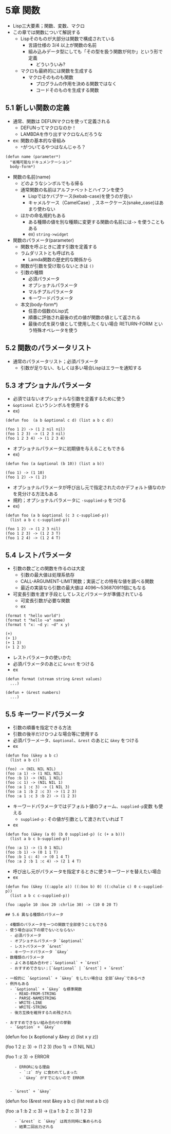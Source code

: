 # 5章 関数

- Lisp三大要素；関数、変数、マクロ
- この章では関数について解説する
  - Lispそのものが大部分は関数で構成されている
    - 言語仕様の 3/4 以上が関数の名前
    - 組み込みデータ型にしても「その型を扱う関数が何か」という形で定義
      - どういういみ?
  - マクロも最終的には関数を生成する
    - マクロそのものも関数
      - プログラムの作用を決める関数ではなく
      - コードそのものを生成する関数

## 5.1 新しい関数の定義

- 通常、関数は DEFUNマクロを使って定義される
  - DEFUNってマクロなのか！
  - LAMBDAを作り出すマクロなんだろうな
- ex: 関数の基本的な骨組み
  - `*`がついてるやつはなんじゃろ？
```
(defun name (parameter*)
  "省略可能なドキュメンテーション"
  body-form*)
```

- 関数の名前(name)
  - どのようなシンボルでもる帰る
  - 通常関数の名前はアルファベットとハイフンを使う
    - Lispではケバブケース(kebab-case)を使うのが良い
    - キャメルケース（CamelCase）, スネークケース(snake_case)はあまり使わない
  - ほかの命名規約もある
    - ある種類の値を別な種類に変更する関数の名前には`->` を使うこともある
    - ex) `string->widget`
- 関数のパラメータ(parameter)
  - 関数を呼ぶときに渡す引数を定義する
  - ラムダリストとも呼ばれる
    - Lamda関数の歴史的な関係から
  - 関数が引数を受け取らないときは `()`
  - 引数の種類
    - 必須パラメータ
    - オプショナルパラメータ
    - マルチプルパラメータ
    - キーワードパラメータ
  - 本文(body-form*)
    - 任意の個数のLisp式
    - 順番に評価され最後の式の値が関数の値として返される
    - 最後の式を戻り値として使用したくない場合 RETURN-FORM という特殊オペレータを使う

## 5.2  関数のパラメータリスト

- 通常のパラメータリスト；必須パラメータ
  - 引数が足りない、もしくは多い場合Lispはエラーを通知する

## 5.3 オプショナルパラメータ

- 必須ではないオプショナルな引数を定義するために使う
- `&optional` というシンボルを使用する
- ex)
```
(defun foo  (a b &optional c d) (list a b c d))

(foo 1 2) -> (1 2 nil nil)
(foo 1 2 3) -> (1 2 3 nil)
(foo 1 2 3 4) -> (1 2 3 4)
```

- オプショナルパラメータに初期値を与えることもできる
- ex)
```
(defun foo (a &optional (b 10)) (list a b))

(foo 1) -> (1 10)
(foo 1 2) -> (1 2)
```

- オプショナルパラメータが呼び出し元で指定されたのかデフォルト値なのかを見分ける方法もある
- 規約；オプショナルパラメータに `-supplied-p` をつける
- ex)
```
(defun foo (a b &optional (c 3 c-supplied-p))
  (list a b c c-supplied-p))

(foo 1 2) -> (1 2 3 nil)
(foo 1 2 3) -> (1 2 3 T)
(foo 1 2 4) -> (1 2 4 T)
```

## 5.4 レストパラメータ

- 引数の数ごとの関数を作るのは大変
  - 引数の最大値は処理系依存
  - CALL-ARGUMENT-LIMIT関数；実装ごとの特有な値を調べる関数
  - 最近の実装なら引数の最大値は 4096〜536870911個にもなる
- 可変長引数を渡す手段としてレスとパラメータが準備されている
  - 可変長引数が必要な関数
  - ex
```
(format t "hello world")
(format t "hello ~a" name)
(format t "x: ~d y: ~d" x y)

(+)
(+ 1)
(+ 1 3)
(+ 1 2 3)
```
- レストパラメータの使いかた
- 必須パラメータのあとに `&rest` をつける
- ex
```
(defun format (stream string &rest values)
  ...)

(defun + (&rest numbers)
  ...)
```

## 5.5 キーワードパラメータ

- 引数の順番を指定できる方法
- 引数の後半だけひつよな場合等に使用する
- 必須パラーメータ、`&optional`、`&rest` のあとに `&key` をつける
- ex
```
(defun foo (&key a b c)
  (list a b c))

(foo) -> (NIL NIL NIL)
(foo :a 1) -> (1 NIL NIL)
(foo :b 1) -> (NIL 1 NIL)
(foo :c 1) -> (NIL NIL 1)
(foo :a 1 :c 3) -> (1 NIL 3)
(foo :a 1 :b 2 :c 3) -> (1 2 3)
(foo :a 1 :c 3 :b 2) -> (1 2 3)
```

- キーワードパラメータではデフォルト値のフォーム、`supplied-p`変数 も使える
  - `supplied-p` : その値が引数として渡されていれば T
- ex
```
(defun foo (&key (a 0) (b 0 supplied-p) (c (+ a b)))
  (list a b c b-supplied-p))

(foo :a 1) -> (1 0 1 NIL)
(foo :b 1) -> (0 1 1 T)
(foo :b 1 c: 4) -> (0 1 4 T)
(foo :a 2 :b 1 :c 4) -> (2 1 4 T)
```

- 呼び出し元がパラメータを指定するときに使うキーワードを替えたい場合
- ex
```
(defun foo (&key ((:apple a)) ((:box b) 0) ((:chalie c) 0 c-supplied-p))
  (list a b c c-supplied-p))

(foo :apple 10 :box 20 :chrlie 30) -> (10 0 20 T)

## 5.6 異なる種類のパラメータ

- 4種類のパラメータを一つの関数で全部使うこともできる
- 使う場合は以下の順でないとならない
  - 必須パラメータ
  - オプショナルパラメータ `&optional`
  - レストパラメータ `&rest`
  - キーワードパラメータ `&key`
- 数種類のパラメータ
  - よくある組み合わせ；`&optional` + `&rest`
  - おすすめできない；[`&optional` | `&rest`] + `&rest`

- 一般的に `&optional` + `&key` をしたい場合は 全部`&key`であるべき
- 例外もある
  - `&optional` + `&key` な標準関数 
    - READ-FROM-STRING
    - PARSE-NAMESTRING
    - WRITE-LINE
    - WRITE-STRING
  - 後方互換を維持するため残された

- おすすめできない組み合わせの挙動
  - `&option` + `&key`
```
(defun foo (x &optional y &key z) (list x y z))

(foo 1 2 z: 3) -> (1 2 3)
(foo 1) -> (1 NIL NIL)

(foo 1 :z 3) -> ERROR
```
    - ERRORになる理由
      - `:z` がy に食われてしまった
      - `&key` がすでにないので ERROR


  - `&rest` + `&key`
```
(defun foo (&rest rest &key a b c) (list rest a b c))

(foo :a 1 :b 2 :c 3) -> ((:a 1 :b 2 :c 3) 1 2 3)
```
    - `&rest` と `&key` は両方同時に集められる
    - 結果二回出力される

